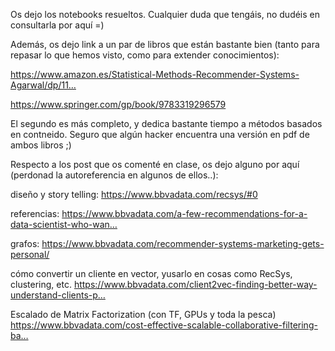 Os dejo los notebooks resueltos. Cualquier duda que tengáis, no dudéis en consultarla por aquí =)

Además, os dejo link a un par de libros que están bastante bien (tanto para repasar lo que hemos visto, como para extender conocimientos):

https://www.amazon.es/Statistical-Methods-Recommender-Systems-Agarwal/dp/11…

https://www.springer.com/gp/book/9783319296579

El segundo es más completo, y dedica bastante tiempo a métodos basados en contneido.  Seguro que algún hacker encuentra una versión en pdf de ambos libros ;) 

Respecto a los post que os comenté en clase, os dejo alguno por aquí (perdonad la autoreferencia en algunos de ellos..):

diseño y story telling:
https://www.bbvadata.com/recsys/#0

referencias:
https://www.bbvadata.com/a-few-recommendations-for-a-data-scientist-who-wan…

grafos:
https://www.bbvadata.com/recommender-systems-marketing-gets-personal/

cómo convertir un cliente en vector, yusarlo en cosas como RecSys, clustering, etc.
https://www.bbvadata.com/client2vec-finding-better-way-understand-clients-p…

Escalado de Matrix Factorization (con TF, GPUs y toda la pesca)
https://www.bbvadata.com/cost-effective-scalable-collaborative-filtering-ba…
